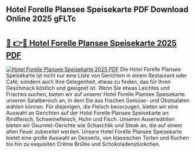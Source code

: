 ## Hotel Forelle Plansee Speisekarte PDF Download Online 2025 gFLTc

# <h2><a href="http://gc8svu.nevu.top/?p=Hotel+Forelle+Plansee+Speisekarte">🔗 👉🔴 Hotel Forelle Plansee Speisekarte 2025 PDF</a></h2>

[![Hotel Forelle Plansee Speisekarte 2025 PDF](https://i.imgur.com/dBaPXMq.png)](http://gc8svu.nevu.top/?p=Hotel+Forelle+Plansee+Speisekarte)
Die Hotel Forelle Plansee Speisekarte ist nicht nur eine Liste von Gerichten in einem Restaurant oder Café, sondern auch Ihre Gelegenheit, etwas zu finden, das für Ihren Geschmack köstlich und geeignet ist. Wenn Sie etwas Leichtes und Frisches suchen, bieten wir auf unserer Hotel Forelle Plansee Speisekarte unseren Salatbereich an, in dem Sie aus frischen Gemüse- und Obstsalaten wählen können. Für diejenigen, die Fleisch bevorzugen, bieten wir eine Auswahl an Gerichten auf der Hotel Forelle Plansee Speisekarte an: Rindfleisch, Schweinefleisch, Huhn und Fisch. Unseren Auserwählten bieten wir Gourmet-Gerichte wie Schaschlik und Steak an, die auf einem alten Feuer zubereitet werden. Unsere Hotel Forelle Plansee Speisekarte bietet eine große Auswahl an Desserts, von klassischen Torten und Kuchen bis hin zu exquisiten Crème Brûlée und Schokoladenstückchen.

